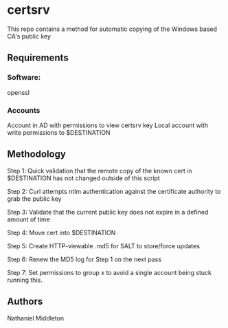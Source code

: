 # certsrv
This repo contains a method for automatic copying of the Windows based CA's public key

## Requirements
### Software:
openssl
### Accounts
Account in AD with permissions to view certsrv key
Local account with write permissions to $DESTINATION

## Methodology
Step 1: Quick validation that the remote copy of the known cert in $DESTINATION has not changed outside of this script

Step 2: Curl attempts ntlm authentication against the certificate authority to grab the public key

Step 3: Validate that the current public key does not expire in a defined amount of time

Step 4: Move cert into $DESTINATION

Step 5: Create HTTP-viewable .md5 for SALT to store/force updates

Step 6: Renew the MD5 log for Step 1 on the next pass

Step 7: Set permissions to group x to avoid a single account being stuck running this.

## Authors
Nathaniel Middleton
